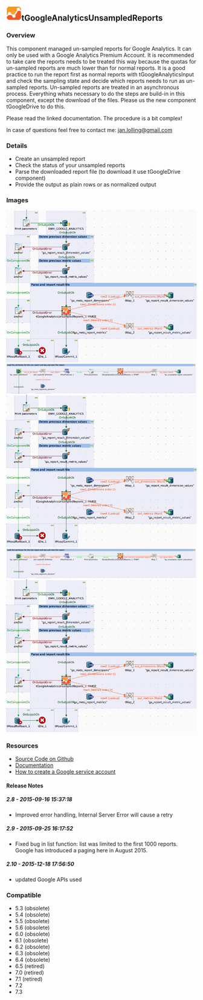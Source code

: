 ## <img src='./logo.jpg' width='40' height='40'>tGoogleAnalyticsUnsampledReports

### Overview
This component managed un-sampled reports for Google Analytics.
It can only be used with a Google Analytics Premium Account.
It is recommended to take care the reports needs to be treated this way because the quotas for un-sampled reports are much lower than for normal reports.
It is a good practice to run the report first as normal reports with tGoogleAnalyticsInput and check the sampling state and decide which reports needs to run as un-sampled reports.
Un-sampled reports are treated in an asynchronous process. Everything whats necessary to do the steps are build-in in this component, except the download of the files. Please us the new component tGoogleDrive to do this.

Please read the linked documentation. The procedure is a bit complex!

In case of questions feel free to contact me: jan.lolling@gmail.com
### Details
* Create an unsampled report
* Check the status of your unsampled reports
* Parse the downloaded report file (to download it use tGoogleDrive component)
* Provide the output as plain rows or as normalized output
### Images
<a href='./screenshots/v_2.9__6.jpg'><img src='./screenshots/v_2.9__6.jpg' ></a>
<a href='./screenshots/v_2.9__5.jpg'><img src='./screenshots/v_2.9__5.jpg' ></a>
<a href='./screenshots/v_2.8__4.jpg'><img src='./screenshots/v_2.8__4.jpg' ></a>
<a href='./screenshots/v_2.8__3.jpg'><img src='./screenshots/v_2.8__3.jpg' ></a>
<a href='./screenshots/v_2.10__2.jpg'><img src='./screenshots/v_2.10__2.jpg' ></a>


### Resources
 * <a href=https://github.com/jlolling/talendcomp_tGoogleAnalyticsUnsampledReports>Source Code on Github</a>
 * <a href=http://jan-lolling.de/talend/components/help/tGoogleAnalyticsUnsampledReports.pdf>Documentation</a>
 * <a href=http://jan-lolling.de/talend/howtos/google_service_account/create-a-google-service-account.html>How to create a Google service account</a>

#### Release Notes

##### 2.8 - 2015-09-16 15:37:18
* Improved error handling, Internal Server Error will cause a retry
##### 2.9 - 2015-09-25 16:17:52
* Fixed bug in list function: list was limited to the first 1000 reports. Google has introduced a paging here in August 2015.
##### 2.10 - 2015-12-18 17:56:50
* updated Google APIs used
### Compatible
 -  5.3 (obsolete)
 -   5.4 (obsolete)
 -   5.5 (obsolete)
 -   5.6 (obsolete)
 -   6.0 (obsolete)
 -   6.1 (obsolete)
 -   6.2 (obsolete)
 -   6.3 (obsolete)
 -   6.4 (obsolete)
 -  6.5 (retired)
 -  7.0 (retired)
 -  7.1 (retired)
 - 7.2
 - 7.3